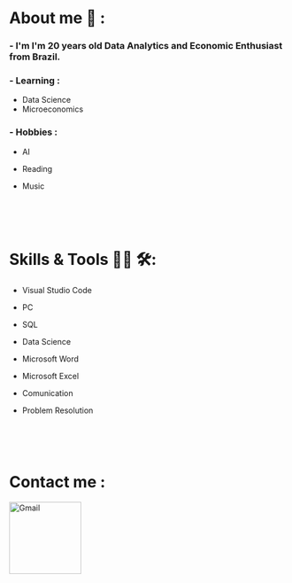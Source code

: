 # About me 💬 :
### - I'm I'm 20 years old Data Analytics and Economic Enthusiast from Brazil.

### - Learning :
- Data Science 
- Microeconomics

### - Hobbies :
- AI
- Reading
- Music 

  </br>
  </br>
  </br>

# Skills & Tools 👨‍💻 🛠:
- Visual Studio Code 
- PC
- SQL
- Data Science
- Microsoft Word
- Microsoft Excel
- Comunication
- Problem Resolution

  </br>
  </br>
  </br>


# Contact me :

<a href="mailto:vitorlopesdossantos929@gmail.com">
  <img align="left" alt="Gmail" width="130" hight="100" src="https://vitorlopesdossantos929-eng/V-tor-Lopes/blob/main/gmail.png"/>
</a>

